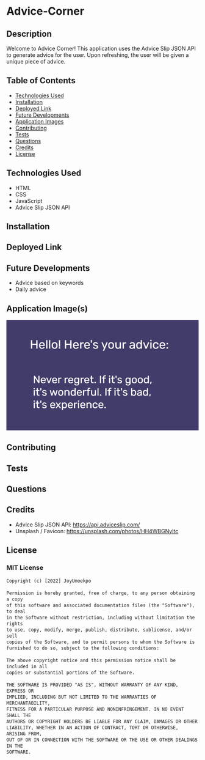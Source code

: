 # Advice-Corner

## Description
Welcome to Advice Corner! This application uses the Advice Slip JSON API to generate advice for the user. Upon refreshing, the user will be given a unique piece of advice.
## Table of Contents
* [Technologies Used](#technologies-used)
* [Installation](#installation)
* [Deployed Link](#deployed-link)
* [Future Developments](#future-developments)
* [Application Images](#application-images)
* [Contributing](#contributing)
* [Tests](#tests)
* [Questions](#questions)
* [Credits](#credits)
* [License](#license)

## Technologies Used
* HTML
* CSS
* JavaScript
* Advice Slip JSON API

## Installation
## Deployed Link
## Future Developments
* Advice based on keywords
* Daily advice
## Application Image(s)
![Advice Images](./assets/image.png)

## Contributing
## Tests
## Questions
## Credits
* Advice Slip JSON API: https://api.adviceslip.com/
* Unsplash / Favicon: https://unsplash.com/photos/HH4WBGNyltc
## License
### MIT License

```
Copyright (c) [2022] JoyUmoekpo

Permission is hereby granted, free of charge, to any person obtaining a copy
of this software and associated documentation files (the "Software"), to deal
in the Software without restriction, including without limitation the rights
to use, copy, modify, merge, publish, distribute, sublicense, and/or sell
copies of the Software, and to permit persons to whom the Software is
furnished to do so, subject to the following conditions:

The above copyright notice and this permission notice shall be included in all
copies or substantial portions of the Software.

THE SOFTWARE IS PROVIDED "AS IS", WITHOUT WARRANTY OF ANY KIND, EXPRESS OR
IMPLIED, INCLUDING BUT NOT LIMITED TO THE WARRANTIES OF MERCHANTABILITY,
FITNESS FOR A PARTICULAR PURPOSE AND NONINFRINGEMENT. IN NO EVENT SHALL THE
AUTHORS OR COPYRIGHT HOLDERS BE LIABLE FOR ANY CLAIM, DAMAGES OR OTHER
LIABILITY, WHETHER IN AN ACTION OF CONTRACT, TORT OR OTHERWISE, ARISING FROM,
OUT OF OR IN CONNECTION WITH THE SOFTWARE OR THE USE OR OTHER DEALINGS IN THE
SOFTWARE.
```
